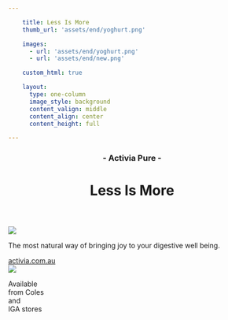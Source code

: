 ```yaml
---

    title: Less Is More
    thumb_url: 'assets/end/yoghurt.png'

    images:
      - url: 'assets/end/yoghurt.png'
      - url: 'assets/end/new.png'

    custom_html: true

    layout:
      type: one-column
      image_style: background
      content_valign: middle
      content_align: center
      content_height: full

---
```


<div class="content">
  <header>
    <div class="wrapper">
      <h3 class="subtitle">- Activia Pure -</h3>
      <h1 class="title">Less Is More</h1>
      <div class="extras"></div>
    </div>
  </header>

  <div class="body">
    <img data-media-id="images:1" src="assets/end/yoghurt.png" data-original class="yoghurt">
    <p>The most natural way of bringing joy to your digestive well being.</p>
    <a href="http://activia.com.au" target="_blank">activia.com.au</a>
  </div>
</div>

<img data-media-id="images:2" data-original src="assets/end/new.png" id="new" >
<div class="circle">
  <p>Available<br>from Coles<br>and<br>IGA stores</p>
</div>
